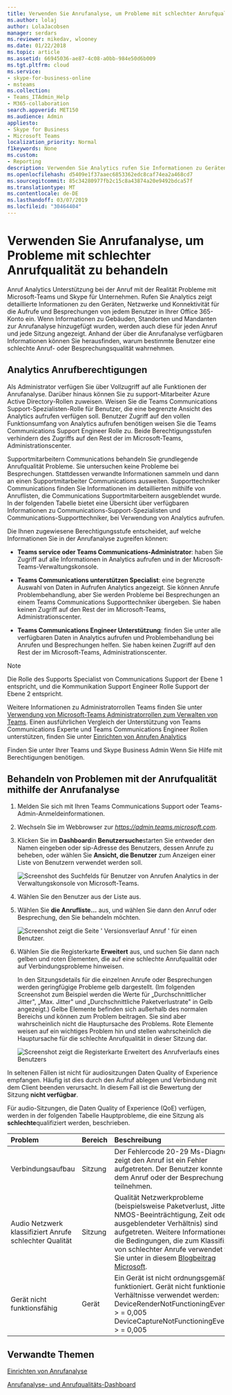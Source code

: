 ```yaml
---
title: Verwenden Sie Anrufanalyse, um Probleme mit schlechter Anrufqualität zu behandeln
ms.author: lolaj
author: LolaJacobsen
manager: serdars
ms.reviewer: mikedav, wlooney
ms.date: 01/22/2018
ms.topic: article
ms.assetid: 66945036-ae87-4c08-a0bb-984e50d6b009
ms.tgt.pltfrm: cloud
ms.service:
- skype-for-business-online
- msteams
ms.collection:
- Teams_ITAdmin_Help
- M365-collaboration
search.appverid: MET150
ms.audience: Admin
appliesto:
- Skype for Business
- Microsoft Teams
localization_priority: Normal
f1keywords: None
ms.custom:
- Reporting
description: Verwenden Sie Analytics rufen Sie Informationen zu Geräten, Netzwerke und Konnektivität Benutzer bei Problemen mit Microsoft-Teams und Skype für geschäftliche Anrufe und Besprechungen.
ms.openlocfilehash: d5409e1f37aaec6853362edc8caf74ea2a468cd7
ms.sourcegitcommit: 85c34280977fb2c15c8a43874a20e9492bdca57f
ms.translationtype: MT
ms.contentlocale: de-DE
ms.lasthandoff: 03/07/2019
ms.locfileid: "30464404"
---
```

# <a name="use-call-analytics-to-troubleshoot-poor-call-quality"></a>Verwenden Sie Anrufanalyse, um Probleme mit schlechter Anrufqualität zu behandeln

Anruf Analytics Unterstützung bei der Anruf mit der Realität Probleme mit Microsoft-Teams und Skype für Unternehmen. Rufen Sie Analytics zeigt detaillierte Informationen zu den Geräten, Netzwerke und Konnektivität für die Aufrufe und Besprechungen von jedem Benutzer in Ihrer Office 365-Konto ein. Wenn Informationen zu Gebäuden, Standorten und Mandanten zur Anrufanalyse hinzugefügt wurden, werden auch diese für jeden Anruf und jede Sitzung angezeigt. Anhand der über die Anrufanalyse verfügbaren Informationen können Sie herausfinden, warum bestimmte Benutzer eine schlechte Anruf- oder Besprechungsqualität wahrnehmen. 
  
## <a name="call-analytics-permissions"></a>Analytics Anrufberechtigungen

Als Administrator verfügen Sie über Vollzugriff auf alle Funktionen der Anrufanalyse. Darüber hinaus können Sie zu support-Mitarbeiter Azure Active Directory-Rollen zuweisen. Weisen Sie die Teams Communications Support-Spezialisten-Rolle für Benutzer, die eine begrenzte Ansicht des Analytics aufrufen verfügen soll. Benutzer Zugriff auf den vollen Funktionsumfang von Analytics aufrufen benötigen weisen Sie die Teams Communications Support Engineer Rolle zu. Beide Berechtigungsstufen verhindern des Zugriffs auf den Rest der im Microsoft-Teams, Administrationscenter.

Supportmitarbeitern Communications behandeln Sie grundlegende Anrufqualität Probleme. Sie untersuchen keine Probleme bei Besprechungen. Stattdessen verwandte Informationen sammeln und dann an einen Supportmitarbeiter Communications ausweiten. Supporttechniker Communications finden Sie Informationen im detaillierten mithilfe von Anruflisten, die Communications Supportmitarbeitern ausgeblendet wurde. In der folgenden Tabelle bietet eine Übersicht über verfügbaren Informationen zu Communications-Support-Spezialisten und Communications-Supporttechniker, bei Verwendung von Analytics aufrufen.

Die Ihnen zugewiesene Berechtigungsstufe entscheidet, auf welche Informationen Sie in der Anrufanalyse zugreifen können:
  
- **Teams service oder Teams Communications-Administrator**: haben Sie Zugriff auf alle Informationen in Analytics aufrufen und in der Microsoft-Teams-Verwaltungskonsole.
    
- **Teams Communications unterstützen Specialist**: eine begrenzte Auswahl von Daten in Aufrufen Analytics angezeigt. Sie können Anrufe Problembehandlung, aber Sie werden Probleme bei Besprechungen an einem Teams Communications Supporttechniker übergeben. Sie haben keinen Zugriff auf den Rest der im Microsoft-Teams, Administrationscenter.
    
- **Teams Communications Engineer Unterstützung**: finden Sie unter alle verfügbaren Daten in Analytics aufrufen und Problembehandlung bei Anrufen und Besprechungen helfen. Sie haben keinen Zugriff auf den Rest der im Microsoft-Teams, Administrationscenter.
    
> [!NOTE]
> Die Rolle des Supports Specialist von Communications Support der Ebene 1 entspricht, und die Kommunikation Support Engineer Rolle Support der Ebene 2 entspricht.

Weitere Informationen zu Administratorrollen Teams finden Sie unter [Verwendung von Microsoft-Teams Administratorrollen zum Verwalten von Teams](using-admin-roles.md). Einen ausführlichen Vergleich der Unterstützung von Teams Communications Experte und Teams Communications Engineer Rollen unterstützen, finden Sie unter [Einrichten von Anrufen Analytics](set-up-call-analytics.md#set-call-analytics-permissions) 
  
Finden Sie unter Ihrer Teams und Skype Business Admin Wenn Sie Hilfe mit Berechtigungen benötigen.
  
## <a name="troubleshoot-call-quality-problems-using-call-analytics"></a>Behandeln von Problemen mit der Anrufqualität mithilfe der Anrufanalyse

1. Melden Sie sich mit Ihren Teams Communications Support oder Teams-Admin-Anmeldeinformationen.

2. Wechseln Sie im Webbrowser zur *https://admin.teams.microsoft.com*.
    
3. Klicken Sie im **Dashboard**in **Benutzersuche**starten Sie entweder den Namen eingeben oder sip-Adresse des Benutzers, dessen Anrufe zu beheben, oder wählen Sie **Ansicht, die Benutzer** zum Anzeigen einer Liste von Benutzern verwendet werden soll.
    
    ![Screenshot des Suchfelds für Benutzer von Anrufen Analytics in der Verwaltungskonsole von Microsoft-Teams.](media/use-call-analytics-to-troubleshoot-image-1.png)
  
4. Wählen Sie den Benutzer aus der Liste aus.

5. Wählen Sie **die Anrufliste...** aus, und wählen Sie dann den Anruf oder Besprechung, den Sie behandeln möchten.
    
    ![Screenshot zeigt die Seite ' Versionsverlauf Anruf ' für einen Benutzer.](media/use-call-analytics-to-troubleshoot-image-2.png)
  
6. Wählen Sie die Registerkarte **Erweitert** aus, und suchen Sie dann nach gelben und roten Elementen, die auf eine schlechte Anrufqualität oder auf Verbindungsprobleme hinweisen.
    
    In den Sitzungsdetails für die einzelnen Anrufe oder Besprechungen werden geringfügige Probleme gelb dargestellt. (Im folgenden Screenshot zum Beispiel werden die Werte für „Durchschnittlicher Jitter", „Max. Jitter" und „Durchschnittliche Paketverlustrate" in Gelb angezeigt.) Gelbe Elemente befinden sich außerhalb des normalen Bereichs und können zum Problem beitragen. Sie sind aber wahrscheinlich nicht die Hauptursache des Problems. Rote Elemente weisen auf ein wichtiges Problem hin und stellen wahrscheinlich die Hauptursache für die schlechte Anrufqualität in dieser Sitzung dar. 
    
    ![Screenshot zeigt die Registerkarte Erweitert des Anrufverlaufs eines Benutzers ](media/use-call-analytics-to-troubleshoot-image-3.png)
  
In seltenen Fällen ist nicht für audiositzungen Daten Quality of Experience empfangen. Häufig ist dies durch den Aufruf ablegen und Verbindung mit dem Client beenden verursacht. In diesem Fall ist die Bewertung der Sitzung **nicht verfügbar**.
  
Für audio-Sitzungen, die Daten Quality of Experience (QoE) verfügen, werden in der folgenden Tabelle Hauptprobleme, die eine Sitzung als **schlechte**qualifiziert werden, beschrieben.
  
|**Problem**|**Bereich**|**Beschreibung**|
|:-----|:-----|:-----|
|Verbindungsaufbau  <br/> |Sitzung  <br/> |Der Fehlercode 20-29 Ms-Diagnose zeigt den Anruf ist ein Fehler aufgetreten. Der Benutzer konnte nicht dem Anruf oder der Besprechung teilnehmen.  <br/> |
|Audio Netzwerk klassifiziert Anrufe schlechter Qualität  <br/> |Sitzung  <br/> |Qualität Netzwerkprobleme (beispielsweise Paketverlust, Jitter, NMOS-Beeinträchtigung, Zeit oder ausgeblendeter Verhältnis) sind aufgetreten. Weitere Informationen über die Bedingungen, die zum Klassifizieren von schlechter Anrufe verwendet finden Sie unter in diesem [Blogbeitrag Microsoft](https://go.microsoft.com/fwlink/p/?linkid=852133).  <br/> |
|Gerät nicht funktionsfähig  <br/> |Gerät  <br/> | Ein Gerät ist nicht ordnungsgemäß funktioniert. Gerät nicht funktioniert Verhältnisse verwendet werden: <br/>  DeviceRenderNotFunctioningEventRatio > = 0,005 <br/>  DeviceCaptureNotFunctioningEventRatio > = 0,005 <br/> |
   
## <a name="related-topics"></a>Verwandte Themen
[Einrichten von Anrufanalyse](set-up-call-analytics.md)

[Anrufanalyse- und Anrufqualitäts-Dashboard](difference-between-call-analytics-and-call-quality-dashboard.md)

  
 
